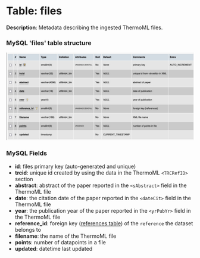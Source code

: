 # Table: files

**Description**: Metadata describing the ingested ThermoML files.

### MySQL 'files' table structure
![MySQL Structure](../images/mysql/mysql_files.jpg)

### MySQL Fields
* **id**: files primary key (auto-generated and unique)
* **trcid**: unique id created by using the data in the ThermoML `<TRCRefID>` section
* **abstract**: abstract of the paper reported in the `<sAbstract>` field in the ThermoML file
* **date**: the citation date of the paper reported in the `<dateCit>` field in the ThermoML file
* **year**: the publication year of the paper reported in the `<yrPubYr>` field in the ThermoML file
* **reference_id**: foreign key ([references table](table_references.md)) of the `reference` the dataset belongs to
* **filename**: the name of the ThermoML file
* **points**: number of datapoints in a file
* **updated**: datetime last updated
